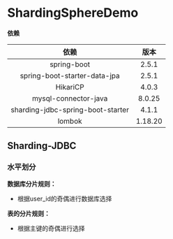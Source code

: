 # ShardingSphereDemo
**依赖**

|               依赖                |  版本   |
| :-------------------------------: | :-----: |
|            spring-boot            |  2.5.1  |
|   spring-boot-starter-data-jpa    |  2.5.1  |
|             HikariCP              |  4.0.3  |
|       mysql-connector-java        | 8.0.25  |
| sharding-jdbc-spring-boot-starter |  4.1.1  |
|              lombok               | 1.18.20 |

## Sharding-JDBC

### 水平划分
**数据库分片规则：**
+ 根据user_id的奇偶进行数据库选择

**表的分片规则：**
+ 根据主键的奇偶进行选择

